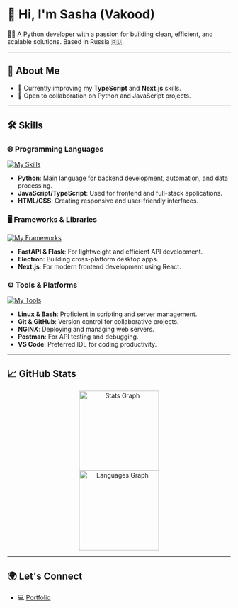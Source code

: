 # 👋 Hi, I'm Sasha (Vakood)  
👨‍💻 A Python developer with a passion for building clean, efficient, and scalable solutions. Based in Russia 🇷🇺.  

---

## 🚀 About Me  
- 🌱 Currently improving my **TypeScript** and **Next.js** skills.  
- 💼 Open to collaboration on Python and JavaScript projects.  

---

## 🛠️ Skills  

### 🌐 Programming Languages  
[![My Skills](https://skillicons.dev/icons?i=python,html,css,js,ts,nodejs)](https://skillicons.dev)  

- **Python**: Main language for backend development, automation, and data processing.  
- **JavaScript/TypeScript**: Used for frontend and full-stack applications.  
- **HTML/CSS**: Creating responsive and user-friendly interfaces.  

### 🖥️ Frameworks & Libraries  
[![My Frameworks](https://skillicons.dev/icons?i=fastapi,flask,electron,nextjs)](https://skillicons.dev)  

- **FastAPI & Flask**: For lightweight and efficient API development.  
- **Electron**: Building cross-platform desktop apps.  
- **Next.js**: For modern frontend development using React.  

### ⚙️ Tools & Platforms  
[![My Tools](https://skillicons.dev/icons?i=linux,bash,git,github,nginx,vscode,postman)](https://skillicons.dev)  

- **Linux & Bash**: Proficient in scripting and server management.  
- **Git & GitHub**: Version control for collaborative projects.  
- **NGINX**: Deploying and managing web servers.  
- **Postman**: For API testing and debugging.  
- **VS Code**: Preferred IDE for coding productivity.  

---

## 📈 GitHub Stats  

<div align="center">
  <img src="https://github-readme-stats.vercel.app/api?username=Vakood&hide_title=false&hide_rank=false&show_icons=true&include_all_commits=true&count_private=true&disable_animations=false&theme=radical&locale=en&hide_border=false" height="180" alt="Stats Graph" />
</div>

<div align="center">
  <img src="https://github-readme-stats.vercel.app/api/top-langs?username=Vakood&locale=en&hide_title=false&layout=compact&card_width=320&langs_count=5&theme=radical&hide_border=false" height="180" alt="Languages Graph" />
</div>

---

## 🌍 Let's Connect  
- 💻 [Portfolio](https://vakood.dev)  
